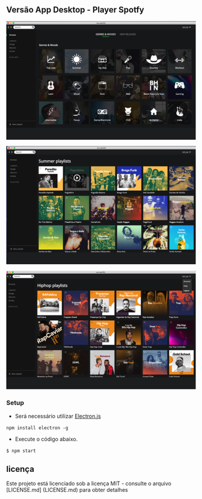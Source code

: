 
## Versão App Desktop - Player Spotfy

![Musi Player](https://github.com/tsmsp/app-desk/blob/master/assets/screenshots/tela1.png)

![Musi Player](https://github.com/tsmsp/app-desk/blob/master/assets/screenshots/tela2.png)

![Musi Player](https://github.com/tsmsp/app-desk/blob/master/assets/screenshots/tela3.png)


### Setup

- Será necessário utilizar [Electron.js](https://www.electronjs.org/)

```shell
npm install electron -g
```

- Execute o código abaixo.

```shell
$ npm start
```

## licença

Este projeto está licenciado sob a licença MIT - consulte o arquivo [LICENSE.md] (LICENSE.md) para obter detalhes
